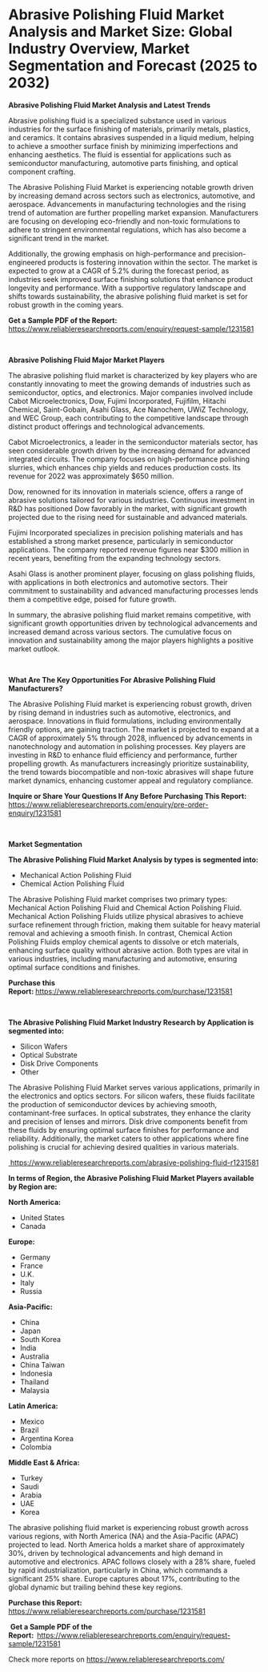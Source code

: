 <p><h1>Abrasive Polishing Fluid Market Analysis and Market Size: Global Industry Overview, Market Segmentation and Forecast (2025 to 2032)</h1></p><p><strong>Abrasive Polishing Fluid Market Analysis and Latest Trends</strong></p>
<p><p>Abrasive polishing fluid is a specialized substance used in various industries for the surface finishing of materials, primarily metals, plastics, and ceramics. It contains abrasives suspended in a liquid medium, helping to achieve a smoother surface finish by minimizing imperfections and enhancing aesthetics. The fluid is essential for applications such as semiconductor manufacturing, automotive parts finishing, and optical component crafting.</p><p>The Abrasive Polishing Fluid Market is experiencing notable growth driven by increasing demand across sectors such as electronics, automotive, and aerospace. Advancements in manufacturing technologies and the rising trend of automation are further propelling market expansion. Manufacturers are focusing on developing eco-friendly and non-toxic formulations to adhere to stringent environmental regulations, which has also become a significant trend in the market.</p><p>Additionally, the growing emphasis on high-performance and precision-engineered products is fostering innovation within the sector. The market is expected to grow at a CAGR of 5.2% during the forecast period, as industries seek improved surface finishing solutions that enhance product longevity and performance. With a supportive regulatory landscape and shifts towards sustainability, the abrasive polishing fluid market is set for robust growth in the coming years.</p></p>
<p><strong>Get a Sample PDF of the Report:&nbsp;</strong> <a href="https://www.reliableresearchreports.com/enquiry/request-sample/1231581?utm_campaign=2278&utm_medium=2&utm_source=Github&utm_content=ia&utm_term=03042025&utm_id=abrasive-polishing-fluid">https://www.reliableresearchreports.com/enquiry/request-sample/1231581</a></p>
<p>&nbsp;</p>
<p><strong>Abrasive Polishing Fluid Major Market Players</strong></p>
<p><p>The abrasive polishing fluid market is characterized by key players who are constantly innovating to meet the growing demands of industries such as semiconductor, optics, and electronics. Major companies involved include Cabot Microelectronics, Dow, Fujimi Incorporated, Fujifilm, Hitachi Chemical, Saint-Gobain, Asahi Glass, Ace Nanochem, UWiZ Technology, and WEC Group, each contributing to the competitive landscape through distinct product offerings and technological advancements.</p><p>Cabot Microelectronics, a leader in the semiconductor materials sector, has seen considerable growth driven by the increasing demand for advanced integrated circuits. The company focuses on high-performance polishing slurries, which enhances chip yields and reduces production costs. Its revenue for 2022 was approximately $650 million.</p><p>Dow, renowned for its innovation in materials science, offers a range of abrasive solutions tailored for various industries. Continuous investment in R&D has positioned Dow favorably in the market, with significant growth projected due to the rising need for sustainable and advanced materials. </p><p>Fujimi Incorporated specializes in precision polishing materials and has established a strong market presence, particularly in semiconductor applications. The company reported revenue figures near $300 million in recent years, benefiting from the expanding technology sectors.</p><p>Asahi Glass is another prominent player, focusing on glass polishing fluids, with applications in both electronics and automotive sectors. Their commitment to sustainability and advanced manufacturing processes lends them a competitive edge, poised for future growth.</p><p>In summary, the abrasive polishing fluid market remains competitive, with significant growth opportunities driven by technological advancements and increased demand across various sectors. The cumulative focus on innovation and sustainability among the major players highlights a positive market outlook.</p></p>
<p>&nbsp;</p>
<p><strong>What Are The Key Opportunities For Abrasive Polishing Fluid Manufacturers?</strong></p>
<p><p>The Abrasive Polishing Fluid market is experiencing robust growth, driven by rising demand in industries such as automotive, electronics, and aerospace. Innovations in fluid formulations, including environmentally friendly options, are gaining traction. The market is projected to expand at a CAGR of approximately 5% through 2028, influenced by advancements in nanotechnology and automation in polishing processes. Key players are investing in R&D to enhance fluid efficiency and performance, further propelling growth. As manufacturers increasingly prioritize sustainability, the trend towards biocompatible and non-toxic abrasives will shape future market dynamics, enhancing customer appeal and regulatory compliance.</p></p>
<p><strong>Inquire or Share Your Questions If Any Before Purchasing This Report:</strong> <a href="https://www.reliableresearchreports.com/enquiry/pre-order-enquiry/1231581?utm_campaign=2278&utm_medium=2&utm_source=Github&utm_content=ia&utm_term=03042025&utm_id=abrasive-polishing-fluid">https://www.reliableresearchreports.com/enquiry/pre-order-enquiry/1231581</a></p>
<p>&nbsp;</p>
<p><strong>Market Segmentation</strong></p>
<p><strong>The Abrasive Polishing Fluid Market Analysis by types is segmented into:</strong></p>
<p><ul><li>Mechanical Action Polishing Fluid</li><li>Chemical Action Polishing Fluid</li></ul></p>
<p><p>The Abrasive Polishing Fluid market comprises two primary types: Mechanical Action Polishing Fluid and Chemical Action Polishing Fluid. Mechanical Action Polishing Fluids utilize physical abrasives to achieve surface refinement through friction, making them suitable for heavy material removal and achieving a smooth finish. In contrast, Chemical Action Polishing Fluids employ chemical agents to dissolve or etch materials, enhancing surface quality without abrasive action. Both types are vital in various industries, including manufacturing and automotive, ensuring optimal surface conditions and finishes.</p></p>
<p><strong>Purchase this Report:&nbsp;</strong><a href="https://www.reliableresearchreports.com/purchase/1231581?utm_campaign=2278&utm_medium=2&utm_source=Github&utm_content=ia&utm_term=03042025&utm_id=abrasive-polishing-fluid">https://www.reliableresearchreports.com/purchase/1231581</a></p>
<p>&nbsp;</p>
<p><strong>The Abrasive Polishing Fluid Market Industry Research by Application is segmented into:</strong></p>
<p><ul><li>Silicon Wafers</li><li>Optical Substrate</li><li>Disk Drive Components</li><li>Other</li></ul></p>
<p><p>The Abrasive Polishing Fluid Market serves various applications, primarily in the electronics and optics sectors. For silicon wafers, these fluids facilitate the production of semiconductor devices by achieving smooth, contaminant-free surfaces. In optical substrates, they enhance the clarity and precision of lenses and mirrors. Disk drive components benefit from these fluids by ensuring optimal surface finishes for performance and reliability. Additionally, the market caters to other applications where fine polishing is crucial for achieving desired qualities in various materials.</p></p>
<p><a href="https://www.reliableresearchreports.com/abrasive-polishing-fluid-r1231581?utm_campaign=2278&utm_medium=2&utm_source=Github&utm_content=ia&utm_term=03042025&utm_id=abrasive-polishing-fluid">&nbsp;https://www.reliableresearchreports.com/abrasive-polishing-fluid-r1231581</a></p>
<p><strong>In terms of Region, the Abrasive Polishing Fluid Market Players available by Region are:</strong></p>
<p>
    <p> <strong> North America: </strong>
        <ul>
            <li>United States</li>
            <li>Canada</li>
        </ul>
        </p> 
    <p> <strong> Europe: </strong>
        <ul>
            <li>Germany</li>
            <li>France</li>
            <li>U.K.</li>
            <li>Italy</li>
            <li>Russia</li>
        </ul>
        </p> 
    <p> <strong> Asia-Pacific: </strong>
        <ul>
            <li>China</li>
            <li>Japan</li>
            <li>South Korea</li>
            <li>India</li>
            <li>Australia</li>
            <li>China Taiwan</li>
            <li>Indonesia</li>
            <li>Thailand</li>
            <li>Malaysia</li>
        </ul>
        </p> 
    <p> <strong> Latin America: </strong>
        <ul>
            <li>Mexico</li>
            <li>Brazil</li>
            <li>Argentina Korea</li>
            <li>Colombia</li>
        </ul>
        </p> 
    <p> <strong> Middle East & Africa: </strong>
        <ul>
            <li>Turkey</li>
            <li>Saudi</li>
            <li>Arabia</li>
            <li>UAE</li>
            <li>Korea</li>
        </ul>
    </p>
    </p>
<p><p>The abrasive polishing fluid market is experiencing robust growth across various regions, with North America (NA) and the Asia-Pacific (APAC) projected to lead. North America holds a market share of approximately 30%, driven by technological advancements and high demand in automotive and electronics. APAC follows closely with a 28% share, fueled by rapid industrialization, particularly in China, which commands a significant 25% share. Europe captures about 17%, contributing to the global dynamic but trailing behind these key regions.</p></p>
<p><strong>Purchase this Report: </strong><a href="https://www.reliableresearchreports.com/purchase/1231581?utm_campaign=2278&utm_medium=2&utm_source=Github&utm_content=ia&utm_term=03042025&utm_id=abrasive-polishing-fluid">https://www.reliableresearchreports.com/purchase/1231581</a></p>
<p>&nbsp;<strong>Get a Sample PDF of the Report:&nbsp;&nbsp;</strong><a href="https://www.reliableresearchreports.com/enquiry/request-sample/1231581?utm_campaign=2278&utm_medium=2&utm_source=Github&utm_content=ia&utm_term=03042025&utm_id=abrasive-polishing-fluid">https://www.reliableresearchreports.com/enquiry/request-sample/1231581</a></p>
<p><strong></strong></p>
<p>Check more reports on <a href="https://www.reliableresearchreports.com/?utm_campaign=2278&utm_medium=2&utm_source=Github&utm_content=ia&utm_term=03042025&utm_id=abrasive-polishing-fluid">https://www.reliableresearchreports.com/</a></p>